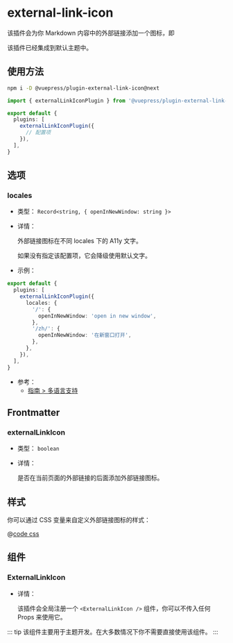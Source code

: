 # external-link-icon

<NpmBadge package="@vuepress/plugin-external-link-icon" />

该插件会为你 Markdown 内容中的外部链接添加一个图标，即 <ExternalLinkIcon />

该插件已经集成到默认主题中。

## 使用方法

```bash
npm i -D @vuepress/plugin-external-link-icon@next
```

```ts
import { externalLinkIconPlugin } from '@vuepress/plugin-external-link-icon'

export default {
  plugins: [
    externalLinkIconPlugin({
      // 配置项
    }),
  ],
}
```

## 选项

### locales

- 类型： `Record<string, { openInNewWindow: string }>`

- 详情：

  外部链接图标在不同 locales 下的 A11y 文字。

  如果没有指定该配置项，它会降级使用默认文字。

- 示例：

```ts
export default {
  plugins: [
    externalLinkIconPlugin({
      locales: {
        '/': {
          openInNewWindow: 'open in new window',
        },
        '/zh/': {
          openInNewWindow: '在新窗口打开',
        },
      },
    }),
  ],
}
```

- 参考：
  - [指南 > 多语言支持](../../guide/i18n.md)

## Frontmatter

### externalLinkIcon

- 类型： `boolean`

- 详情：

  是否在当前页面的外部链接的后面添加外部链接图标。

## 样式

你可以通过 CSS 变量来自定义外部链接图标的样式：

@[code css](@vuepress/plugin-external-link-icon/src/client/styles/vars.css)

## 组件

### ExternalLinkIcon

- 详情：

  该插件会全局注册一个 `<ExternalLinkIcon />` 组件，你可以不传入任何 Props 来使用它。

::: tip
该组件主要用于主题开发。在大多数情况下你不需要直接使用该组件。
:::
